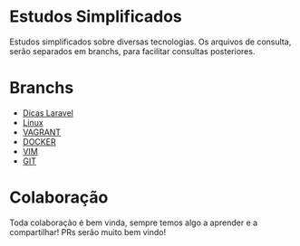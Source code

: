 # Estudos Simplificados
Estudos simplificados sobre diversas tecnologias. Os arquivos de consulta, serão separados em branchs, para facilitar consultas posteriores.

# Branchs
- <a href="https://github.com/eullercdr/simplifiedstudies/blob/dicaslaravel/README.md">Dicas Laravel</a>
- <a href="https://github.com/eullercdr/simplifiedstudies/blob/linux/README.md">Linux</a>
- <a href="https://github.com/eullercdr/simplifiedstudies/blob/vagrant/README.md">VAGRANT</a>
- <a href="#">DOCKER</a>
- <a href="https://github.com/eullercdr/simplifiedstudies/blob/vim/README.md">VIM</a>
- <a href="https://github.com/eullercdr/simplifiedstudies/blob/git/README.md">GIT</a>

# Colaboração
Toda colaboração é bem vinda, sempre temos algo a aprender e a compartilhar! PRs serão muito bem vindo!

